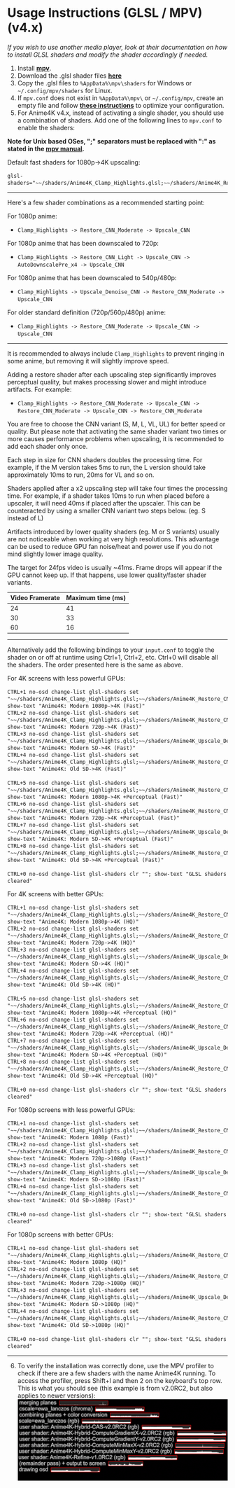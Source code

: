 # Usage Instructions (GLSL / MPV) (v4.x)
*If you wish to use another media player, look at their documentation on how to install GLSL shaders and modify the shader accordingly if needed.*

  1. Install [**mpv**](https://mpv.io/).  
  2. Download the .glsl shader files [**here**](https://github.com/bloc97/Anime4K/releases)  
  3. Copy the .glsl files to `%AppData%\mpv\shaders` for Windows or `~/.config/mpv/shaders` for Linux.  
  4. If `mpv.conf` does not exist in `%AppData%\mpv\` or `~/.config/mpv`, create an empty file and follow [**these instructions**](https://wiki.archlinux.org/index.php/Mpv#Configuration) to optimize your configuration.  
  5. For Anime4K v4.x, instead of activating a single shader, you should use a combination of shaders. Add one of the following lines to `mpv.conf` to enable the shaders:
  
**Note for Unix based OSes, ";" separators must be replaced with ":" as stated in the [mpv manual](https://mpv.io/manual/stable/#string-list-and-path-list-options).**

Default fast shaders for 1080p->4K upscaling:  
```
glsl-shaders="~~/shaders/Anime4K_Clamp_Highlights.glsl;~~/shaders/Anime4K_Restore_CNN_Moderate_M.glsl;~~/shaders/Anime4K_Upscale_CNN_x2_S.glsl"
```
----
Here's a few shader combinations as a recommended starting point:

For 1080p anime:
 - `Clamp_Highlights -> Restore_CNN_Moderate -> Upscale_CNN`

For 1080p anime that has been downscaled to 720p:
 - `Clamp_Highlights -> Restore_CNN_Light -> Upscale_CNN -> AutoDownscalePre_x4 -> Upscale_CNN`

For 1080p anime that has been downscaled to 540p/480p:
 - `Clamp_Highlights -> Upscale_Denoise_CNN -> Restore_CNN_Moderate -> Upscale_CNN`

For older standard definition (720p/560p/480p) anime:
 - `Clamp_Highlights -> Restore_CNN_Moderate -> Upscale_CNN -> Upscale_CNN`

----
It is recommended to always include `Clamp_Highlights` to prevent ringing in some anime, but removing it will slightly improve speed.

Adding a restore shader after each upscaling step significantly improves perceptual quality, but makes processing slower and might introduce artifacts.
For example:
 - `Clamp_Highlights -> Restore_CNN_Moderate -> Upscale_CNN -> Restore_CNN_Moderate -> Upscale_CNN -> Restore_CNN_Moderate`

You are free to choose the CNN variant (S, M, L, VL, UL) for better speed or quality. But please note that activating the same shader variant two times or more causes performance problems when upscaling, it is recommended to add each shader only once.

Each step in size for CNN shaders doubles the processing time. For example, if the M version takes 5ms to run, the L version should take approximately 10ms to run, 20ms for VL and so on.

Shaders applied after a x2 upscaling step will take four times the processing time. For example, if a shader takes 10ms to run when placed before a upscaler, it will need 40ms if placed after the upscaler. This can be counteracted by using a smaller CNN variant two steps below. (eg. S instead of L)

Artifacts introduced by lower quality shaders (eg. M or S variants) usually are not noticeable when working at very high resolutions. This advantage can be used to reduce GPU fan noise/heat and power use if you do not mind slightly lower image quality.

The target for 24fps video is usually ~41ms. Frame drops will appear if the GPU cannot keep up. If that happens, use lower quality/faster shader variants.

| Video Framerate | Maximum time (ms) |
|-----------|-------------------|
| 24        | 41                |
| 30        | 33                |
| 60        | 16                |


----

Alternatively add the following bindings to your `input.conf` to toggle the shader on or off at runtime using Ctrl+1, Ctrl+2, etc. 
Ctrl+0 will disable all the shaders. The order presented here is the same as above.

For 4K screens with less powerful GPUs:
```
CTRL+1 no-osd change-list glsl-shaders set "~~/shaders/Anime4K_Clamp_Highlights.glsl;~~/shaders/Anime4K_Restore_CNN_Moderate_M.glsl;~~/shaders/Anime4K_Upscale_CNN_x2_S.glsl"; show-text "Anime4K: Modern 1080p->4K (Fast)"
CTRL+2 no-osd change-list glsl-shaders set "~~/shaders/Anime4K_Clamp_Highlights.glsl;~~/shaders/Anime4K_Restore_CNN_Light_M.glsl;~~/shaders/Anime4K_Upscale_CNN_x2_M.glsl;~~/shaders/Anime4K_AutoDownscalePre_x4.glsl;~~/shaders/Anime4K_Upscale_CNN_x2_S.glsl"; show-text "Anime4K: Modern 720p->4K (Fast)"
CTRL+3 no-osd change-list glsl-shaders set "~~/shaders/Anime4K_Clamp_Highlights.glsl;~~/shaders/Anime4K_Upscale_Denoise_CNN_x2_M.glsl;~~/shaders/Anime4K_Restore_CNN_Moderate_M.glsl;~~/shaders/Anime4K_Upscale_CNN_x2_S.glsl"; show-text "Anime4K: Modern SD->4K (Fast)"
CTRL+4 no-osd change-list glsl-shaders set "~~/shaders/Anime4K_Clamp_Highlights.glsl;~~/shaders/Anime4K_Restore_CNN_Light_M.glsl;~~/shaders/Anime4K_Upscale_CNN_x2_M.glsl;~~/shaders/Anime4K_Restore_CNN_Moderate_M.glsl;~~/shaders/Anime4K_Upscale_CNN_x2_S.glsl"; show-text "Anime4K: Old SD->4K (Fast)"

CTRL+5 no-osd change-list glsl-shaders set "~~/shaders/Anime4K_Clamp_Highlights.glsl;~~/shaders/Anime4K_Restore_CNN_Moderate_M.glsl;~~/shaders/Anime4K_Upscale_CNN_x2_S.glsl;~~/shaders/Anime4K_Restore_CNN_Moderate_S.glsl"; show-text "Anime4K: Modern 1080p->4K +Perceptual (Fast)"
CTRL+6 no-osd change-list glsl-shaders set "~~/shaders/Anime4K_Clamp_Highlights.glsl;~~/shaders/Anime4K_Restore_CNN_Light_M.glsl;~~/shaders/Anime4K_Upscale_CNN_x2_M.glsl;~~/shaders/Anime4K_AutoDownscalePre_x4.glsl;~~/shaders/Anime4K_Restore_CNN_Moderate_M.glsl;~~/shaders/Anime4K_Upscale_CNN_x2_S.glsl;~~/shaders/Anime4K_Restore_CNN_Moderate_S.glsl"; show-text "Anime4K: Modern 720p->4K +Perceptual (Fast)"
CTRL+7 no-osd change-list glsl-shaders set "~~/shaders/Anime4K_Clamp_Highlights.glsl;~~/shaders/Anime4K_Upscale_Denoise_CNN_x2_M.glsl;~~/shaders/Anime4K_Restore_CNN_Moderate_M.glsl;~~/shaders/Anime4K_Upscale_CNN_x2_S.glsl;~~/shaders/Anime4K_Restore_CNN_Moderate_S.glsl"; show-text "Anime4K: Modern SD->4K +Perceptual (Fast)"
CTRL+8 no-osd change-list glsl-shaders set "~~/shaders/Anime4K_Clamp_Highlights.glsl;~~/shaders/Anime4K_Restore_CNN_Light_M.glsl;~~/shaders/Anime4K_Upscale_CNN_x2_M.glsl;~~/shaders/Anime4K_Restore_CNN_Moderate_M.glsl;~~/shaders/Anime4K_Upscale_CNN_x2_S.glsl;~~/shaders/Anime4K_Restore_CNN_Moderate_S.glsl"; show-text "Anime4K: Old SD->4K +Perceptual (Fast)"

CTRL+0 no-osd change-list glsl-shaders clr ""; show-text "GLSL shaders cleared"
```

For 4K screens with better GPUs:
```
CTRL+1 no-osd change-list glsl-shaders set "~~/shaders/Anime4K_Clamp_Highlights.glsl;~~/shaders/Anime4K_Restore_CNN_Moderate_VL.glsl;~~/shaders/Anime4K_Upscale_CNN_x2_L.glsl"; show-text "Anime4K: Modern 1080p->4K (HQ)"
CTRL+2 no-osd change-list glsl-shaders set "~~/shaders/Anime4K_Clamp_Highlights.glsl;~~/shaders/Anime4K_Restore_CNN_Light_VL.glsl;~~/shaders/Anime4K_Upscale_CNN_x2_L.glsl;~~/shaders/Anime4K_AutoDownscalePre_x4.glsl;~~/shaders/Anime4K_Upscale_CNN_x2_M.glsl"; show-text "Anime4K: Modern 720p->4K (HQ)"
CTRL+3 no-osd change-list glsl-shaders set "~~/shaders/Anime4K_Clamp_Highlights.glsl;~~/shaders/Anime4K_Upscale_Denoise_CNN_x2_VL.glsl;~~/shaders/Anime4K_Restore_CNN_Moderate_M.glsl;~~/shaders/Anime4K_Upscale_CNN_x2_M.glsl"; show-text "Anime4K: Modern SD->4K (HQ)"
CTRL+4 no-osd change-list glsl-shaders set "~~/shaders/Anime4K_Clamp_Highlights.glsl;~~/shaders/Anime4K_Restore_CNN_Light_VL.glsl;~~/shaders/Anime4K_Upscale_CNN_x2_L.glsl;~~/shaders/Anime4K_Restore_CNN_Moderate_M.glsl;~~/shaders/Anime4K_Upscale_CNN_x2_M.glsl"; show-text "Anime4K: Old SD->4K (HQ)"

CTRL+5 no-osd change-list glsl-shaders set "~~/shaders/Anime4K_Clamp_Highlights.glsl;~~/shaders/Anime4K_Restore_CNN_Moderate_VL.glsl;~~/shaders/Anime4K_Upscale_CNN_x2_L.glsl;~~/shaders/Anime4K_Restore_CNN_Moderate_S.glsl"; show-text "Anime4K: Modern 1080p->4K +Perceptual (HQ)"
CTRL+6 no-osd change-list glsl-shaders set "~~/shaders/Anime4K_Clamp_Highlights.glsl;~~/shaders/Anime4K_Restore_CNN_Light_VL.glsl;~~/shaders/Anime4K_Upscale_CNN_x2_L.glsl;~~/shaders/Anime4K_AutoDownscalePre_x4.glsl;~~/shaders/Anime4K_Restore_CNN_Moderate_M.glsl;~~/shaders/Anime4K_Upscale_CNN_x2_M.glsl;~~/shaders/Anime4K_Restore_CNN_Moderate_S.glsl"; show-text "Anime4K: Modern 720p->4K +Perceptual (HQ)"
CTRL+7 no-osd change-list glsl-shaders set "~~/shaders/Anime4K_Clamp_Highlights.glsl;~~/shaders/Anime4K_Upscale_Denoise_CNN_x2_VL.glsl;~~/shaders/Anime4K_Restore_CNN_Moderate_M.glsl;~~/shaders/Anime4K_Upscale_CNN_x2_M.glsl;~~/shaders/Anime4K_Restore_CNN_Moderate_S.glsl"; show-text "Anime4K: Modern SD->4K +Perceptual (HQ)"
CTRL+8 no-osd change-list glsl-shaders set "~~/shaders/Anime4K_Clamp_Highlights.glsl;~~/shaders/Anime4K_Restore_CNN_Light_VL.glsl;~~/shaders/Anime4K_Upscale_CNN_x2_L.glsl;~~/shaders/Anime4K_Restore_CNN_Moderate_M.glsl;~~/shaders/Anime4K_Upscale_CNN_x2_M.glsl;~~/shaders/Anime4K_Restore_CNN_Moderate_S.glsl"; show-text "Anime4K: Old SD->4K +Perceptual (HQ)"

CTRL+0 no-osd change-list glsl-shaders clr ""; show-text "GLSL shaders cleared"
```

For 1080p screens with less powerful GPUs:
```
CTRL+1 no-osd change-list glsl-shaders set "~~/shaders/Anime4K_Clamp_Highlights.glsl;~~/shaders/Anime4K_Restore_CNN_Moderate_M.glsl"; show-text "Anime4K: Modern 1080p (Fast)"
CTRL+2 no-osd change-list glsl-shaders set "~~/shaders/Anime4K_Clamp_Highlights.glsl;~~/shaders/Anime4K_Restore_CNN_Light_M.glsl;~~/shaders/Anime4K_Upscale_CNN_x2_M.glsl"; show-text "Anime4K: Modern 720p->1080p (Fast)"
CTRL+3 no-osd change-list glsl-shaders set "~~/shaders/Anime4K_Clamp_Highlights.glsl;~~/shaders/Anime4K_Upscale_Denoise_CNN_x2_M.glsl;~~/shaders/Anime4K_Restore_CNN_Moderate_M.glsl"; show-text "Anime4K: Modern SD->1080p (Fast)"
CTRL+4 no-osd change-list glsl-shaders set "~~/shaders/Anime4K_Clamp_Highlights.glsl;~~/shaders/Anime4K_Restore_CNN_Light_M.glsl;~~/shaders/Anime4K_Upscale_CNN_x2_M.glsl;~~/shaders/Anime4K_Restore_CNN_Moderate_M.glsl"; show-text "Anime4K: Old SD->1080p (Fast)"

CTRL+0 no-osd change-list glsl-shaders clr ""; show-text "GLSL shaders cleared"
```

For 1080p screens with better GPUs:
```
CTRL+1 no-osd change-list glsl-shaders set "~~/shaders/Anime4K_Clamp_Highlights.glsl;~~/shaders/Anime4K_Restore_CNN_Moderate_VL.glsl"; show-text "Anime4K: Modern 1080p (HQ)"
CTRL+2 no-osd change-list glsl-shaders set "~~/shaders/Anime4K_Clamp_Highlights.glsl;~~/shaders/Anime4K_Restore_CNN_Light_VL.glsl;~~/shaders/Anime4K_Upscale_CNN_x2_L.glsl"; show-text "Anime4K: Modern 720p->1080p (HQ)"
CTRL+3 no-osd change-list glsl-shaders set "~~/shaders/Anime4K_Clamp_Highlights.glsl;~~/shaders/Anime4K_Upscale_Denoise_CNN_x2_VL.glsl;~~/shaders/Anime4K_Restore_CNN_Moderate_M.glsl"; show-text "Anime4K: Modern SD->1080p (HQ)"
CTRL+4 no-osd change-list glsl-shaders set "~~/shaders/Anime4K_Clamp_Highlights.glsl;~~/shaders/Anime4K_Restore_CNN_Light_VL.glsl;~~/shaders/Anime4K_Upscale_CNN_x2_L.glsl;~~/shaders/Anime4K_Restore_CNN_Moderate_M.glsl"; show-text "Anime4K: Old SD->1080p (HQ)"

CTRL+0 no-osd change-list glsl-shaders clr ""; show-text "GLSL shaders cleared"
```

----
  6. To verify the installation was correctly done, use the MPV profiler to check if there are a few shaders with the name Anime4K running. To access the profiler, press Shift+I and then 2 on the keyboard's top row.  
This is what you should see (this example is from v2.0RC2, but also applies to newer versions):  
![Profiler](results/MPV_Profiler.png?raw=true)



